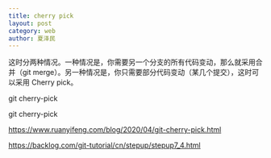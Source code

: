 ```yaml
---
title: cherry pick
layout: post
category: web
author: 夏泽民
---
```

这时分两种情况。一种情况是，你需要另一个分支的所有代码变动，那么就采用合并（git merge）。另一种情况是，你只需要部分代码变动（某几个提交），这时可以采用 Cherry pick。

git cherry-pick <commitHash>

 git cherry-pick <HashA> <HashB>
 
 
<!-- more -->

https://www.ruanyifeng.com/blog/2020/04/git-cherry-pick.html

https://backlog.com/git-tutorial/cn/stepup/stepup7_4.html